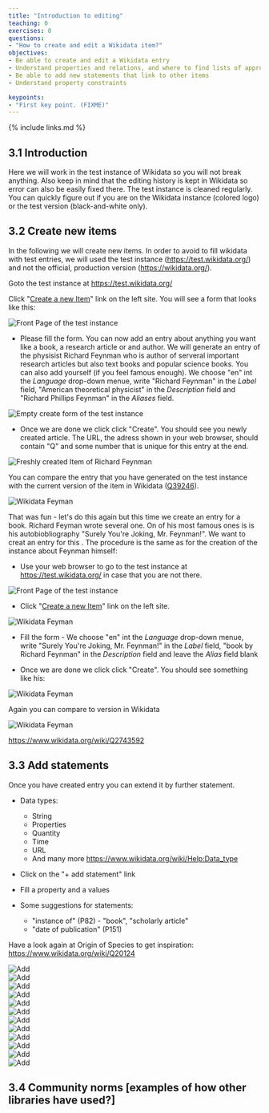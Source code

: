 ```yaml
---
title: "Introduction to editing"
teaching: 0
exercises: 0
questions:
- "How to create and edit a Wikidata item?"
objectives:
- Be able to create and edit a Wikidata entry
- Understand properties and relations, and where to find lists of approved properties and relations
- Be able to add new statements that link to other items
- Understand property constraints

keypoints:
- "First key point. (FIXME)"
---
```



{% include links.md %}

## 3.1 Introduction

Here we will work in the test instance of Wikidata so you will not break anything. Also keep in mind that the editing history is kept in Wikidata so error can also be easily fixed there. The test instance is cleaned regularly. You can quickly figure out if you are on the Wikidata instance (colored logo) or the test version (black-and-white only).

## 3.2 Create new items

In the following we will create new items. In order to avoid to fill wikidata with test entries, we will used the test instance (https://test.wikidata.org/) and not the official, production version (https://wikidata.org/).

Goto the test instance at https://test.wikidata.org/

Click "[Create a new Item](https://test.wikidata.org/wiki/Special:NewItem)" link on the left site. You will see a form that looks like this:

![Front Page of the test instance](../fig/Screenshot_test_instance_front_page.png)  

- Please fill the form. You can now add an entry about anything you want like a book, a research article or and author. We will generate an entry of the physisist Richard Feynman who is author of serveral important research articles but also text books and popular science books. You can also add yourself (if you feel famous enough). We choose "en" int the *Language* drop-down menue, write "Richard Feynman" in the *Label* field, "American theoretical physicist" in the *Description* field and "Richard Phillips Feynman" in the *Aliases* field.

![Empty create form of the test instance](../fig/Screenshot_test_instance_empty_create_page.png)  

- Once we are done we click click "Create". You should see you newly created article. The URL, the adress shown in your web browser, should contain "Q" and some number that is unique for this entry at the end.

![Freshly created Item of Richard Feynman](../fig/Screenshot_test_instance_Richard_Feynman_fresh.png)  

You can compare the entry that you have generated on the test instance with the current version of the item in Wikidata ([Q39246](https://www.wikidata.org/wiki/Q39246)).

![Wikidata Feyman](../fig/Screenshot_Wikidata_Richard_Feynman_excerpt.png)  

That was fun - let's do this again but this time we create an entry for a book. Richard Feyman wrote several one. On of his most famous ones is is his autobiobliography "Surely You're Joking, Mr. Feynman!". We want to creat an entry for this . The procedure is the same as for the creation of the instance about Feynman himself:

- Use your web browser to go to the test instance at https://test.wikidata.org/ in case that you are not there.

![Front Page of the test instance](../fig/Screenshot_test_instance_front_page.png)  

- Click "[Create a new Item](https://test.wikidata.org/wiki/Special:NewItem)" link on the left site.

![Wikidata Feyman](../fig/Screenshot_test_instance_create_Joking.png)  

- Fill the form -  We choose "en" int the *Language* drop-down menue, write "Surely You're Joking, Mr. Feynman!" in the *Label* field, "book by Richard Feynman" in the *Description* field and leave the *Alias* field blank



- Once we are done we click click "Create". You should see something like his:

![Wikidata Feyman](../fig/Screenshot_test_instance_Joking_fresh.png)  

Again you can compare to version in Wikidata

![Wikidata Feyman](../fig/Screenshot_Wikidata_Joking.png)  

https://www.wikidata.org/wiki/Q2743592

## 3.3 Add statements

Once you have created entry you can extend it by further statement. 

- Data types: 
    - String
    - Properties
    - Quantity
    - Time
    - URL
    - And many more https://www.wikidata.org/wiki/Help:Data_type

- Click on the "+ add statement" link



- Fill a property and a values

- Some suggestions for statements:
    - "instance of" (P82) - "book", "scholarly article"
    -  "date of publication" (P151) 

Have a look again at Origin of Species to get inspiration: https://www.wikidata.org/wiki/Q20124

![Add](../fig/Screenshot_test_instance_Joking_add_statements_01.png)  
![Add](../fig/Screenshot_test_instance_Joking_add_statements_02.png)  
![Add](../fig/Screenshot_test_instance_Joking_add_statements_03.png)  
![Add](../fig/Screenshot_test_instance_Joking_add_statements_04.png)  
![Add](../fig/Screenshot_test_instance_Joking_add_statements_05.png)  
![Add](../fig/Screenshot_test_instance_Joking_add_statements_06.png)  
![Add](../fig/Screenshot_test_instance_Joking_add_statements_07.png)  
![Add](../fig/Screenshot_test_instance_Joking_add_statements_08.png)  
![Add](../fig/Screenshot_test_instance_Joking_add_statements_09.png)  
![Add](../fig/Screenshot_test_instance_Joking_add_statements_10.png)  
![Add](../fig/Screenshot_test_instance_Joking_add_statements_11.png)  
![Add](../fig/Screenshot_test_instance_Joking_add_statements_12.png)  

## 3.4 Community norms [examples of how other libraries have used?]
